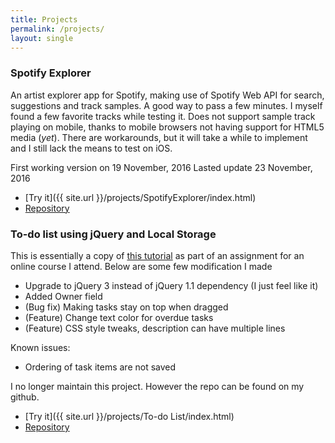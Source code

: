```yaml
---
title: Projects
permalink: /projects/
layout: single
---
```


### Spotify Explorer
An artist explorer app for Spotify, making use of Spotify Web API for search, suggestions and track samples.
A good way to pass a few minutes. I myself found a few favorite tracks while testing it.
Does not support sample track playing on mobile, thanks to mobile browsers not having support for HTML5 media (*yet*). There are workarounds, but it will take a while to implement and I still lack the means to test on iOS.

First working version on 19 November, 2016
Lasted update 23 November, 2016

 + [Try it]({{ site.url }}/projects/SpotifyExplorer/index.html)
 + [Repository](https://github.com/luungoc2005/SpotifyExplorer)

### To-do list using jQuery and Local Storage
This is essentially a copy of [this tutorial](https://www.sitepoint.com/building-list-jquery-local-storage/) as part of an assignment for an online course I attend. Below are some few modification I made

 + Upgrade to jQuery 3 instead of jQuery 1.1 dependency (I just feel like it)
 + Added Owner field
 + (Bug fix) Making tasks stay on top when dragged
 + (Feature) Change text color for overdue tasks
 + (Feature) CSS style tweaks, description can have multiple lines

Known issues:
 + Ordering of task items are not saved
 
I no longer maintain this project. However the repo can be found on my github.

 + [Try it]({{ site.url }}/projects/To-do List/index.html)
 + [Repository](https://github.com/luungoc2005/ToDoList-Update)